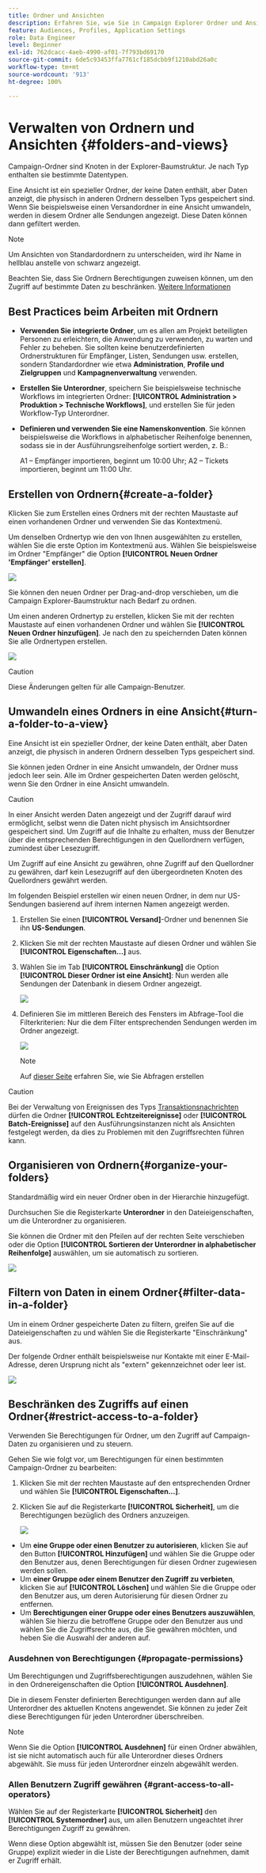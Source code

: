 ```yaml
---
title: Ordner und Ansichten
description: Erfahren Sie, wie Sie in Campaign Explorer Ordner und Ansichten verwalten.
feature: Audiences, Profiles, Application Settings
role: Data Engineer
level: Beginner
exl-id: 762dcacc-4aeb-4990-af01-7f793bd69170
source-git-commit: 6de5c93453ffa7761cf185dcbb9f1210abd26a0c
workflow-type: tm+mt
source-wordcount: '913'
ht-degree: 100%

---
```


# Verwalten von Ordnern und Ansichten {#folders-and-views}

Campaign-Ordner sind Knoten in der Explorer-Baumstruktur. Je nach Typ enthalten sie bestimmte Datentypen. 

Eine Ansicht ist ein spezieller Ordner, der keine Daten enthält, aber Daten anzeigt, die physisch in anderen Ordnern desselben Typs gespeichert sind. Wenn Sie beispielsweise einen Versandordner in eine Ansicht umwandeln, werden in diesem Ordner alle Sendungen angezeigt. Diese Daten können dann gefiltert werden.


>[!NOTE]
>Um Ansichten von Standardordnern zu unterscheiden, wird ihr Name in hellblau anstelle von schwarz angezeigt.

Beachten Sie, dass Sie Ordnern Berechtigungen zuweisen können, um den Zugriff auf bestimmte Daten zu beschränken. [Weitere Informationen](#restrict-access-to-a-folder)

## Best Practices beim Arbeiten mit Ordnern

* **Verwenden Sie integrierte Ordner**, um es allen am Projekt beteiligten Personen zu erleichtern, die Anwendung zu verwenden, zu warten und Fehler zu beheben. Sie sollten keine benutzerdefinierten Ordnerstrukturen für Empfänger, Listen, Sendungen usw. erstellen, sondern Standardordner wie etwa **Administration**, **Profile und Zielgruppen** und **Kampagnenverwaltung** verwenden.

* **Erstellen Sie Unterordner**, speichern Sie beispielsweise technische Workflows im integrierten Ordner: **[!UICONTROL Administration > Produktion > Technische Workflows]**, und erstellen Sie für jeden Workflow-Typ Unterordner.

* **Definieren und verwenden Sie eine Namenskonvention**. Sie können beispielsweise die Workflows in alphabetischer Reihenfolge benennen, sodass sie in der Ausführungsreihenfolge sortiert werden, z. B.:

   A1 – Empfänger importieren, beginnt um 10:00 Uhr;
A2 – Tickets importieren, beginnt um 11:00 Uhr.

## Erstellen von Ordnern{#create-a-folder}

Klicken Sie zum Erstellen eines Ordners mit der rechten Maustaste auf einen vorhandenen Ordner und verwenden Sie das Kontextmenü.

Um denselben Ordnertyp wie den von Ihnen ausgewählten zu erstellen, wählen Sie die erste Option im Kontextmenü aus. Wählen Sie beispielsweise im Ordner &quot;Empfänger&quot; die Option **[!UICONTROL Neuen Ordner &#39;Empfänger&#39; erstellen]**.

![](assets/create-recipient-folder.png)

Sie können den neuen Ordner per Drag-and-drop verschieben, um die Campaign Explorer-Baumstruktur nach Bedarf zu ordnen.

Um einen anderen Ordnertyp zu erstellen, klicken Sie mit der rechten Maustaste auf einen vorhandenen Ordner und wählen Sie **[!UICONTROL Neuen Ordner hinzufügen]**. Je nach den zu speichernden Daten können Sie alle Ordnertypen erstellen.

![](assets/add-new-folder.png)

>[!CAUTION]
>Diese Änderungen gelten für alle Campaign-Benutzer.

## Umwandeln eines Ordners in eine Ansicht{#turn-a-folder-to-a-view}

Eine Ansicht ist ein spezieller Ordner, der keine Daten enthält, aber Daten anzeigt, die physisch in anderen Ordnern desselben Typs gespeichert sind.

Sie können jeden Ordner in eine Ansicht umwandeln, der Ordner muss jedoch leer sein. Alle im Ordner gespeicherten Daten werden gelöscht, wenn Sie den Ordner in eine Ansicht umwandeln.

>[!CAUTION]
>
>In einer Ansicht werden Daten angezeigt und der Zugriff darauf wird ermöglicht, selbst wenn die Daten nicht physisch im Ansichtsordner gespeichert sind. Um Zugriff auf die Inhalte zu erhalten, muss der Benutzer über die entsprechenden Berechtigungen in den Quellordnern verfügen, zumindest über Lesezugriff.
>
>Um Zugriff auf eine Ansicht zu gewähren, ohne Zugriff auf den Quellordner zu gewähren, darf kein Lesezugriff auf den übergeordneten Knoten des Quellordners gewährt werden.

Im folgenden Beispiel erstellen wir einen neuen Ordner, in dem nur US-Sendungen basierend auf ihrem internen Namen angezeigt werden.

1. Erstellen Sie einen **[!UICONTROL Versand]**-Ordner und benennen Sie ihn **US-Sendungen**.
1. Klicken Sie mit der rechten Maustaste auf diesen Ordner und wählen Sie **[!UICONTROL Eigenschaften...]** aus.
1. Wählen Sie im Tab **[!UICONTROL Einschränkung]** die Option **[!UICONTROL Dieser Ordner ist eine Ansicht]**: Nun werden alle Sendungen der Datenbank in diesem Ordner angezeigt.

   ![](assets/this-folder-is-a-view.png)

1. Definieren Sie im mittleren Bereich des Fensters im Abfrage-Tool die Filterkriterien: Nur die dem Filter entsprechenden Sendungen werden im Ordner angezeigt.

   ![](assets/filter-view.png)

   >[!NOTE]
   >
   >Auf [dieser Seite](create-filters.md#advanced-filters) erfahren Sie, wie Sie Abfragen erstellen


>[!CAUTION]
>
>Bei der Verwaltung von Ereignissen des Typs [Transaktionsnachrichten](../send/transactional.md) dürfen die Ordner **[!UICONTROL Echtzeitereignisse]** oder **[!UICONTROL Batch-Ereignisse]** auf den Ausführungsinstanzen nicht als Ansichten festgelegt werden, da dies zu Problemen mit den Zugriffsrechten führen kann.

## Organisieren von Ordnern{#organize-your-folders}

Standardmäßig wird ein neuer Ordner oben in der Hierarchie hinzugefügt.

Durchsuchen Sie die Registerkarte **Unterordner** in den Dateieigenschaften, um die Unterordner zu organisieren.

Sie können die Ordner mit den Pfeilen auf der rechten Seite verschieben oder die Option **[!UICONTROL Sortieren der Unterordner in alphabetischer Reihenfolge]** auswählen, um sie automatisch zu sortieren.

![](assets/sort-folders.png)


## Filtern von Daten in einem Ordner{#filter-data-in-a-folder}

Um in einem Ordner gespeicherte Daten zu filtern, greifen Sie auf die Dateieigenschaften zu und wählen Sie die Registerkarte &quot;Einschränkung&quot; aus.

Der folgende Ordner enthält beispielsweise nur Kontakte mit einer E-Mail-Adresse, deren Ursprung nicht als &quot;extern&quot; gekennzeichnet oder leer ist.

![](assets/add-a-filter-to-a-folder.png)


## Beschränken des Zugriffs auf einen Ordner{#restrict-access-to-a-folder}

Verwenden Sie Berechtigungen für Ordner, um den Zugriff auf Campaign-Daten zu organisieren und zu steuern.

Gehen Sie wie folgt vor, um Berechtigungen für einen bestimmten Campaign-Ordner zu bearbeiten:

1. Klicken Sie mit der rechten Maustaste auf den entsprechenden Ordner und wählen Sie **[!UICONTROL Eigenschaften...]**.
1. Klicken Sie auf die Registerkarte **[!UICONTROL Sicherheit]**, um die Berechtigungen bezüglich des Ordners anzuzeigen.

   ![](assets/folder-permissions.png)

* Um **eine Gruppe oder einen Benutzer zu autorisieren**, klicken Sie auf den Button **[!UICONTROL Hinzufügen]** und wählen Sie die Gruppe oder den Benutzer aus, denen Berechtigungen für diesen Ordner zugewiesen werden sollen.
* Um **einer Gruppe oder einem Benutzer den Zugriff zu verbieten**, klicken Sie auf **[!UICONTROL Löschen]** und wählen Sie die Gruppe oder den Benutzer aus, um deren Autorisierung für diesen Ordner zu entfernen.
* Um **Berechtigungen einer Gruppe oder eines Benutzers auszuwählen**, wählen Sie hierzu die betroffene Gruppe oder den Benutzer aus und wählen Sie die Zugriffsrechte aus, die Sie gewähren möchten, und heben Sie die Auswahl der anderen auf.

### Ausdehnen von Berechtigungen {#propagate-permissions}

Um Berechtigungen und Zugriffsberechtigungen auszudehnen, wählen Sie in den Ordnereigenschaften die Option **[!UICONTROL Ausdehnen]**.

Die in diesem Fenster definierten Berechtigungen werden dann auf alle Unterordner des aktuellen Knotens angewendet. Sie können zu jeder Zeit diese Berechtigungen für jeden Unterordner überschreiben.

>[!NOTE]
>
>Wenn Sie die Option **[!UICONTROL Ausdehnen]** für einen Ordner abwählen, ist sie nicht automatisch auch für alle Unterordner dieses Ordners abgewählt. Sie muss für jeden Unterordner einzeln abgewählt werden.

### Allen Benutzern Zugriff gewähren {#grant-access-to-all-operators}

Wählen Sie auf der Registerkarte **[!UICONTROL Sicherheit]** den **[!UICONTROL Systemordner]** aus, um allen Benutzern ungeachtet ihrer Berechtigungen Zugriff zu gewähren.

Wenn diese Option abgewählt ist, müssen Sie den Benutzer (oder seine Gruppe) explizit wieder in die Liste der Berechtigungen aufnehmen, damit er Zugriff erhält.
